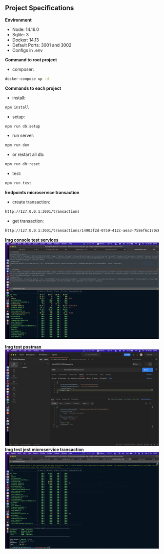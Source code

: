 ## Project Specifications

**Environment**  

- Node: 14.16.0
- Sqlite: 3
- Docker: 14.13
- Default Ports: 3001 and 3002
- Configs in .env

**Command to root project**
- composer: 
```bash
docker-compose up -d
```

**Commands to each project**
- install: 
```bash
npm install
```
- setup: 
```bash
npm run db:setup
```
- run server: 
```bash
npm run dev
```
- or restart all db: 
```bash
npm run db:reset
```

- test: 
```bash
npm run test
```
**Endpoints microservice transaction**
- create transaction: 
```bash
http://127.0.0.1:3001/transactions
```
- get transaction: 
```bash
http://127.0.0.1:3001/transactions/14903f2d-0759-412c-aea3-758ef6c170c6
```

**Img console test services**
![alt text](https://raw.githubusercontent.com/DanteCuevas/yape-app-nodejs-codechallenge/challenge-code/imgs/console.png)

**Img test postman**
![alt text](https://raw.githubusercontent.com/DanteCuevas/yape-app-nodejs-codechallenge/challenge-code/imgs/postman.png)
**Img test jest microservice transaction**
![alt text](https://raw.githubusercontent.com/DanteCuevas/yape-app-nodejs-codechallenge/challenge-code/imgs/jest.png)

